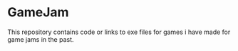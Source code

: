 # GameJam

This repository contains code or links to exe files for games i have made for game jams in the past. 
